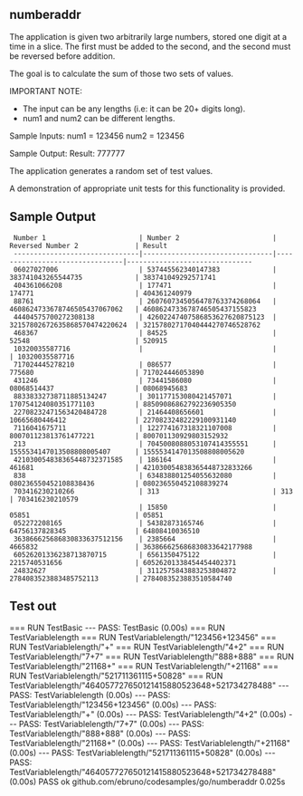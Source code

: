 ## numberaddr ##

The application is given two arbitrarily large numbers,
stored one digit at a time in a slice.
The first must be added to the second,
and the second must be reversed before addition.

The goal is to calculate the sum of those two sets of values.

IMPORTANT NOTE:
- The input can be any lengths (i.e: it can be 20+ digits long).
- num1 and num2 can be different lengths.

Sample Inputs:
num1 = 123456
num2 = 123456

Sample Output:
Result: 777777

The application generates a random set of test values.

A demonstration of appropriate unit tests for this functionality is provided.


## Sample Output ##

	 Number 1                       | Number 2                       | Reversed Number 2              | Result
	 -------------------------------|--------------------------------|--------------------------------|-------------------------------
	 06027027006                    | 537445562340147383             | 383741043265544735             | 383741049292571741
	 404361066208                   | 177471                         | 174771                         | 404361240979
	 88761                          | 2607607345056478763374268064   | 4608624733678746505437067062   | 4608624733678746505437155823
	 44404575700272308138           | 42602247407586853627620875123  | 32157802672635868570474220624  | 32157802717040444270746528762
	 468367                         | 84525                          | 52548                          | 520915
	 10320035587716                 |                                |                                | 10320035587716
	 717024445278210                | 086577                         | 775680                         | 717024446053890
	 431246                         | 73441586080                    | 08068514437                    | 08068945683
	 88338332738711885134247        | 301177153080421457071          | 170754124080351771103          | 88509086862792236905350
	 22708232471563420484728        | 21464408656601                 | 10665680446412                 | 22708232482229100931140
	 7116041675711                  | 122774167318321107008          | 800701123813761477221          | 800701130929803152932
	 213                            | 7045008088053107414355551      | 1555534147013508808005407      | 1555534147013508808005620
	 421030054838365448732371585    | 186164                         | 461681                         | 421030054838365448732833266
	 838                            | 634838801254055632080          | 080236550452108838436          | 080236550452108839274
	 703416230210266                | 313                            | 313                            | 703416230210579
									| 15850                          | 05851                          | 05851
	 052272208165                   | 54382873165746                 | 64756137828345                 | 64808410036510
	 363866625686830833637512156    | 2385664                        | 4665832                        | 363866625686830833642177988
	 60526201336238713870715        | 6561350475122                  | 2215740531656                  | 60526201338454454402371
	 24832627                       | 3112575843883253804872         | 2784083523883485752113         | 2784083523883510584740

## Test out ##

=== RUN   TestBasic
--- PASS: TestBasic (0.00s)
=== RUN   TestVariablelength
=== RUN   TestVariablelength/"123456+123456"
=== RUN   TestVariablelength/"+"
=== RUN   TestVariablelength/"4+2"
=== RUN   TestVariablelength/"7+7"
=== RUN   TestVariablelength/"888+888"
=== RUN   TestVariablelength/"21168+"
=== RUN   TestVariablelength/"+21168"
=== RUN   TestVariablelength/"521711361115+50828"
=== RUN   TestVariablelength/"464057727650121415880523648+521734278488"
--- PASS: TestVariablelength (0.00s)
    --- PASS: TestVariablelength/"123456+123456" (0.00s)
    --- PASS: TestVariablelength/"+" (0.00s)
    --- PASS: TestVariablelength/"4+2" (0.00s)
    --- PASS: TestVariablelength/"7+7" (0.00s)
    --- PASS: TestVariablelength/"888+888" (0.00s)
    --- PASS: TestVariablelength/"21168+" (0.00s)
    --- PASS: TestVariablelength/"+21168" (0.00s)
    --- PASS: TestVariablelength/"521711361115+50828" (0.00s)
    --- PASS: TestVariablelength/"464057727650121415880523648+521734278488" (0.00s)
PASS
ok  	github.com/ebruno/codesamples/go/numberaddr	0.025s
